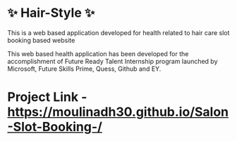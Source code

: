 # ✨ Hair-Style ✨

This is a web based application developed for health related to hair care slot booking based website 

This web based health application has been developed for the accomplishment of Future Ready Talent Internship program launched by Microsoft, Future Skills Prime, Quess, Github and EY.
# Project Link -https://moulinadh30.github.io/Salon-Slot-Booking-/










